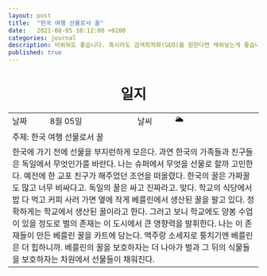 ```yaml
---
layout: post
title:  "한국 여행 선물로서 꿀"
date:   2021-08-05 10:12:00 +0200
categories: journal
description: 비워둬도 좋습니다. 혹시라도 검색최적화(SEO)를 원한다면 채워넣는게 좋습니다.
published: true
---
```

 
<h1 style='text-align:center;font-weight:bold;'>일지</h1>

<table>

  <tr>
    <td style="width: 15%;" >날짜</td>
    <td style="width: 35%;" >8월 05일</td>
    <td style="width: 15%;" >날씨</td>
    <td style="width: 35%;" >&#127781; </td>
  </tr>
  <tr><td colspan=4> 주제: 한국 여행 선물로서 꿀 </td></tr>
  <tr><td colspan=4 class="notes"> 한국에 가기 전에 선물을 부지런하게 모은다. 과연 한국의 가족들과 친구들은 독일에서 무엇인가를 바란다. 나는 슈퍼에서 무엇을 선물로 할까 고민한다. 예전에 한 교포 친구가 해주었던 조언을 떠올렸다. 한국의 꿀은 가짜꿀도 많고 너무 비싸다고. 독일의 꿀은 싸고 진짜라고. 맞다. 학교의 식당에서 밥 다 먹고 커피 사러 가면 옆에 작게 베를린에서 생산된 꿀을 팔고 있다. 정확하게는 학교에서 생산된 꿀이라고 한다. 그러고 보니 학교에도 양봉 수업이 있을 정도로 벌의 존재는 이 도시에서 큰 영향력을 발휘한다. 나는 이 존재들이 만든 베를린 꿀을 카트에 담는다. 맥주랑 소세지로 퉁치기엔 베를린은 더 힙하니까. 베를린의 꿀을 보호하자는 더 나아가 벌과 그 뒤의 식물들을 보호하자는 차원에서 선물들이 채워진다.
</td></tr>
</table>




